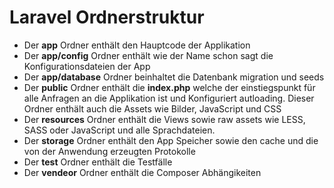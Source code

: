 # Laravel Ordnerstruktur
- Der **app** Ordner enth&auml;lt den Hauptcode der Applikation
- Der **app/config** Ordner enth&auml;lt wie der Name schon sagt die Konfigurationsdateien der App
- Der **app/database** Ordner beinhaltet die Datenbank migration und seeds
- Der **public** Ordner enth&auml;lt die **index.php** welche der einstiegspunkt f&uuml;r alle Anfragen an die Applikation ist
 und Konfiguriert autloading. Dieser Ordner enth&auml;lt auch die Assets wie Bilder, JavaScript und CSS
- Der **resources** Ordner enth&auml;lt die Views sowie raw assets wie LESS, SASS oder JavaScript und alle Sprachdateien.
- Der **storage** Ordner enth&auml;lt den App Speicher sowie den cache und die von der Anwendung erzeugten Protokolle
- Der **test** Ordner enth&auml;lt die Testf&auml;lle
- Der **vendeor** Ordner enth&auml;lt die Composer Abh&auml;ngikeiten